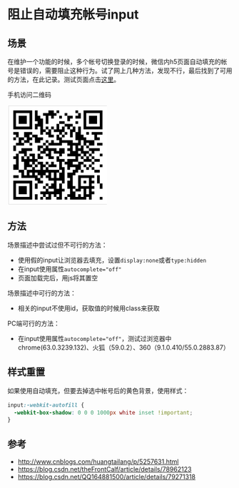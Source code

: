 # 阻止自动填充帐号input
## 场景
在维护一个功能的时候，多个帐号切换登录的时候，微信内h5页面自动填充的帐号是错误的，需要阻止这种行为。试了网上几种方法，发现不行，最后找到了可用的方法，在此记录。测试页面点击[这里](https://xxholic.github.io/lab/lab-html/input-auto.html)。

手机访问二维码

![2-1](../images/2-1.png)
## 方法
场景描述中尝试过但不可行的方法：
- 使用假的input让浏览器去填充，设置`display:none`或者`type:hidden`
- 在input使用属性`autocomplete="off"`
- 页面加载完后，用js将其置空

场景描述中可行的方法：
- 相关的input不使用id，获取值的时候用class来获取

PC端可行的方法：
- 在input使用属性`autocomplete="off"`，测试过浏览器中chrome(63.0.3239.132)、火狐（59.0.2）、360（9.1.0.410/55.0.2883.87）

## 样式重置
如果使用自动填充，但要去掉选中帐号后的黄色背景，使用样式：
```css
input:-webkit-autofill {
  -webkit-box-shadow: 0 0 0 1000px white inset !important;
}
```
## 参考
- http://www.cnblogs.com/huangtailang/p/5257631.html
- https://blog.csdn.net/theFrontCalf/article/details/78962123
- https://blog.csdn.net/QQ164881500/article/details/79271318